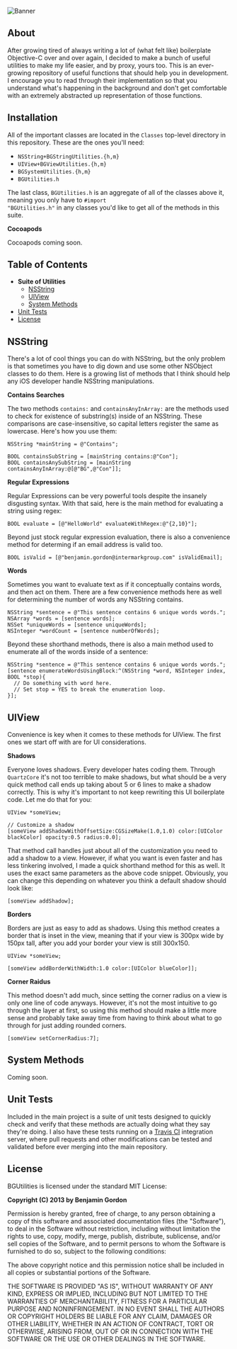 ![Banner](https://raw.github.com/bennyguitar/BGUtilities/master/Images/banner.png)

## About

After growing tired of always writing a lot of (what felt like) boilerplate Objective-C over and over again, I decided to make a bunch of useful utilities to make my life easier, and by proxy, yours too. This is an ever-growing repository of useful functions that should help you in development. I encourage you to read through their implementation so that you understand what's happening in the background and don't get comfortable with an extremely abstracted up representation of those functions.

## Installation

All of the important classes are located in the <code>Classes</code> top-level directory in this repository. These are the ones you'll need:

* <code>NSString+BGStringUtilities.{h,m}</code>
* <code>UIView+BGViewUtilities.{h,m}</code>
* <code>BGSystemUtilities.{h,m}</code>
* <code>BGUtilities.h</code>

The last class, <code>BGUtilities.h</code> is an aggregate of all of the classes above it, meaning you only have to <code>#import "BGUtilities.h"</code> in any classes you'd like to get all of the methods in this suite.

**Cocoapods**

Cocoapods coming soon.

## Table of Contents

* **Suite of Utilities**
  * [NSString](#nsstring)
  * [UIView](#uiview)
  * [System Methods](#system-methods)
* [Unit Tests](#unit-tests)
* [License](#license)

## NSString

There's a lot of cool things you can do with NSString, but the only problem is that sometimes you have to dig down and use some other NSObject classes to do them. Here is a growing list of methods that I think should help any iOS developer handle NSString manipulations.

**Contains Searches**

The two methods <code>contains:</code> and <code>containsAnyInArray:</code> are the methods used to check for existence of substring(s) inside of an NSString. These comparisons are case-insensitive, so capital letters register the same as lowercase. Here's how you use them:

```objc
NSString *mainString = @"Contains";

BOOL containsSubString = [mainString contains:@"Con"];
BOOL containsAnySubString = [mainString containsAnyInArray:@[@"BG",@"Con"]];
```

**Regular Expressions**

Regular Expressions can be very powerful tools despite the insanely disgusting syntax. With that said, here is the main method for evaluating a string using regex:

```objc
BOOL evaluate = [@"HelloWorld" evaluateWithRegex:@"{2,10}"];
```

Beyond just stock regular expression evaluation, there is also a convenience method for determing if an email address is valid too.

```objc
BOOL isValid = [@"benjamin.gordon@intermarkgroup.com" isValidEmail];
```

**Words**

Sometimes you want to evaluate text as if it conceptually contains words, and then act on them. There are a few convenience methods here as well for determining the number of words any NSString contains.

```objc
NSString *sentence = @"This sentence contains 6 unique words words.";
NSArray *words = [sentence words];
NSSet *uniqueWords = [sentence uniqueWords];
NSInteger *wordCount = [sentence numberOfWords];
```

Beyond these shorthand methods, there is also a main method used to enumerate all of the words inside of a sentence:

```objc
NSString *sentence = @"This sentence contains 6 unique words words.";
[sentence enumerateWordsUsingBlock:^(NSString *word, NSInteger index, BOOL *stop){
  // Do something with word here.
  // Set stop = YES to break the enumeration loop.
}];
```

## UIView

Convenience is key when it comes to these methods for UIView. The first ones we start off with are for UI considerations.

**Shadows**

Everyone loves shadows. Every developer hates coding them. Through <code>QuartzCore</code> it's not too terrible to make shadows, but what should be a very quick method call ends up taking about 5 or 6 lines to make a shadow correctly. This is why it's important to not keep rewriting this UI boilerplate code. Let me do that for you:

```objc
UIView *someView;

// Customize a shadow
[someView addShadowWithOffsetSize:CGSizeMake(1.0,1.0) color:[UIColor blackColor] opacity:0.5 radius:0.0];
```

That method call handles just about all of the customization you need to add a shadow to a view. However, if what you want is even faster and has less tinkering involved, I made a quick shorthand method for this as well. It uses the exact same parameters as the above code snippet. Obviously, you can change this depending on whatever you think a default shadow should look like:

```objc
[someView addShadow];
```

**Borders**

Borders are just as easy to add as shadows. Using this method creates a border that is inset in the view, meaning that if your view is 300px wide by 150px tall, after you add your border your view is still 300x150.

```objc
UIView *someView;

[someView addBorderWithWidth:1.0 color:[UIColor blueColor]];
```

**Corner Raidus**

This method doesn't add much, since setting the corner radius on a view is only one line of code anyways. However, it's not the most intuitive to go through the layer at first, so using this method should make a little more sense and probably take away time from having to think about what to go through for just adding rounded corners.

```objc
[someView setCornerRadius:7];
```

## System Methods

Coming soon.

## Unit Tests

Included in the main project is a suite of unit tests designed to quickly check and verify that these methods are actually doing what they say they're doing. I also have these tests running on a [Travis CI](https://travis-ci.org/bennyguitar/BGUtilities) integration server, where pull requests and other modifications can be tested and validated before ever merging into the main repository.

## License

BGUtilities is licensed under the standard MIT License:

**Copyright (C) 2013 by Benjamin Gordon**

Permission is hereby granted, free of charge, to any person obtaining a copy of this software and associated documentation files (the "Software"), to deal in the Software without restriction, including without limitation the rights to use, copy, modify, merge, publish, distribute, sublicense, and/or sell copies of the Software, and to permit persons to whom the Software is furnished to do so, subject to the following conditions:

The above copyright notice and this permission notice shall be included in all copies or substantial portions of the Software.

THE SOFTWARE IS PROVIDED "AS IS", WITHOUT WARRANTY OF ANY KIND, EXPRESS OR IMPLIED, INCLUDING BUT NOT LIMITED TO THE WARRANTIES OF MERCHANTABILITY, FITNESS FOR A PARTICULAR PURPOSE AND NONINFRINGEMENT. IN NO EVENT SHALL THE AUTHORS OR COPYRIGHT HOLDERS BE LIABLE FOR ANY CLAIM, DAMAGES OR OTHER LIABILITY, WHETHER IN AN ACTION OF CONTRACT, TORT OR OTHERWISE, ARISING FROM, OUT OF OR IN CONNECTION WITH THE SOFTWARE OR THE USE OR OTHER DEALINGS IN THE SOFTWARE.
